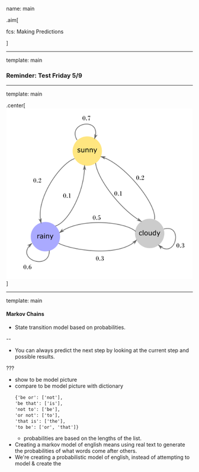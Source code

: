 name: main

.aim[<div>
  fcs: Making Predictions
  </div>]

---
template: main

### Reminder: Test Friday 5/9


---
template: main

.center[
![weather](img/Markov1.png)
]



---
template: main

#### Markov Chains
- State transition model based on probabilities.

--
- You can always predict the next step by looking at the current step and possible results.

???

- show to be model picture
- compare to be model picture with dictionary
  ```
  {'be or': ['not'],
  'be that': ['is'],
  'not to': ['be'],
  'or not': ['to'],
  'that is': ['the'],
  'to be': ['or', 'that']}
  ```
  - probabilities are based on the lengths of the list.
- Creating a markov model of english means using real text to generate the probabilities of what words come after others.
- We're creating a probabilistic model of english, instead of attempting to model & create the
